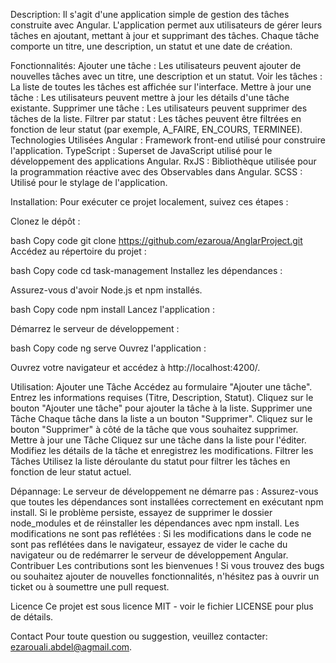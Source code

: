 Description:
Il s'agit d'une application simple de gestion des tâches construite avec Angular. L'application permet aux utilisateurs de gérer leurs tâches en ajoutant, mettant à jour et supprimant des tâches. Chaque tâche comporte un titre, une description, un statut et une date de création.

Fonctionnalités:
Ajouter une tâche : Les utilisateurs peuvent ajouter de nouvelles tâches avec un titre, une description et un statut.
Voir les tâches : La liste de toutes les tâches est affichée sur l'interface.
Mettre à jour une tâche : Les utilisateurs peuvent mettre à jour les détails d'une tâche existante.
Supprimer une tâche : Les utilisateurs peuvent supprimer des tâches de la liste.
Filtrer par statut : Les tâches peuvent être filtrées en fonction de leur statut (par exemple, A_FAIRE, EN_COURS, TERMINEE).
Technologies Utilisées
Angular : Framework front-end utilisé pour construire l'application.
TypeScript : Superset de JavaScript utilisé pour le développement des applications Angular.
RxJS : Bibliothèque utilisée pour la programmation réactive avec des Observables dans Angular.
SCSS : Utilisé pour le stylage de l'application.

Installation:
Pour exécuter ce projet localement, suivez ces étapes :

Clonez le dépôt :

bash
Copy code
git clone https://github.com/ezaroua/AnglarProject.git
Accédez au répertoire du projet :

bash
Copy code
cd task-management
Installez les dépendances :

Assurez-vous d'avoir Node.js et npm installés.

bash
Copy code
npm install
Lancez l'application :

Démarrez le serveur de développement :

bash
Copy code
ng serve
Ouvrez l'application :

Ouvrez votre navigateur et accédez à http://localhost:4200/.


Utilisation:
Ajouter une Tâche
Accédez au formulaire "Ajouter une tâche".
Entrez les informations requises (Titre, Description, Statut).
Cliquez sur le bouton "Ajouter une tâche" pour ajouter la tâche à la liste.
Supprimer une Tâche
Chaque tâche dans la liste a un bouton "Supprimer".
Cliquez sur le bouton "Supprimer" à côté de la tâche que vous souhaitez supprimer.
Mettre à jour une Tâche
Cliquez sur une tâche dans la liste pour l'éditer.
Modifiez les détails de la tâche et enregistrez les modifications.
Filtrer les Tâches
Utilisez la liste déroulante du statut pour filtrer les tâches en fonction de leur statut actuel.

Dépannage:
Le serveur de développement ne démarre pas : Assurez-vous que toutes les dépendances sont installées correctement en exécutant npm install. Si le problème persiste, essayez de supprimer le dossier node_modules et de réinstaller les dépendances avec npm install.
Les modifications ne sont pas reflétées : Si les modifications dans le code ne sont pas reflétées dans le navigateur, essayez de vider le cache du navigateur ou de redémarrer le serveur de développement Angular.
Contribuer
Les contributions sont les bienvenues ! Si vous trouvez des bugs ou souhaitez ajouter de nouvelles fonctionnalités, n'hésitez pas à ouvrir un ticket ou à soumettre une pull request.

Licence
Ce projet est sous licence MIT - voir le fichier LICENSE pour plus de détails.

Contact
Pour toute question ou suggestion, veuillez contacter: ezarouali.abdel@agmail.com.